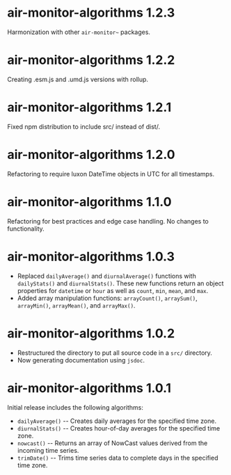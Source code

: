 # air-monitor-algorithms 1.2.3

Harmonization with other `air-monitor~` packages.

# air-monitor-algorithms 1.2.2

Creating .esm.js and .umd.js versions with rollup.

# air-monitor-algorithms 1.2.1

Fixed npm distribution to include src/ instead of dist/.

# air-monitor-algorithms 1.2.0

Refactoring to require luxon DateTime objects in UTC for all timestamps.

# air-monitor-algorithms 1.1.0

Refactoring for best practices and edge case handling. No changes to functionality.

# air-monitor-algorithms 1.0.3

- Replaced `dailyAverage()` and `diurnalAverage()` functions with `dailyStats()`
  and `diurnalStats()`. These new functions return an object properties for
  `datetime` or `hour` as well as `count`, `min`, `mean`, and `max`.
- Added array manipulation functions: `arrayCount()`, `arraySum()`, `arrayMin()`, `arrayMean()`, and `arrayMax()`.

# air-monitor-algorithms 1.0.2

- Restructured the directory to put all source code in a `src/` directory.
- Now generating documentation using `jsdoc`.

# air-monitor-algorithms 1.0.1

Initial release includes the following algorithms:

- `dailyAverage()` -- Creates daily averages for the specified time zone.
- `diurnalStats()` -- Creates hour-of-day averages for the specified time zone.
- `nowcast()` -- Returns an array of NowCast values derived from the incoming time series.
- `trimDate()` -- Trims time series data to complete days in the specified time zone.
